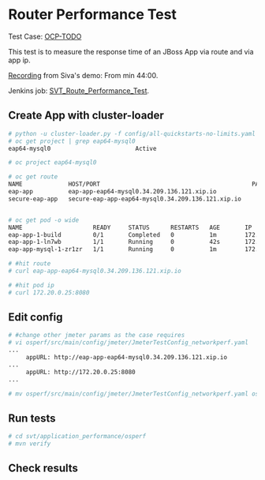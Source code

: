 # Router Performance Test

Test Case: [OCP-TODO]()

This test is to measure the response time of an JBoss App via route and via app ip.

[Recording](https://bluejeans.com/playback/s/vrrSfiWkKSOdWRDLnMssReXV8Ad7NDZoG3NBHoX4wTja3iLuJGXQppfhmIlY5f6g#) from Siva's demo: From min 44:00.

Jenkins job: [SVT_Route_Performance_Test](https://openshift-qe-jenkins.rhev-ci-vms.eng.rdu2.redhat.com/job/SVT_Route_Performance_Test/).

## Create App with cluster-loader

```sh
# python -u cluster-loader.py -f config/all-quickstarts-no-limits.yaml -v
# oc get project | grep eap64-mysql0
eap64-mysql0                        Active

# oc project eap64-mysql0

# oc get route 
NAME             HOST/PORT                                           PATH      SERVICES         PORT      TERMINATION   WILDCARD
eap-app          eap-app-eap64-mysql0.34.209.136.121.xip.io                    eap-app          <all>                   None
secure-eap-app   secure-eap-app-eap64-mysql0.34.209.136.121.xip.io             secure-eap-app   <all>     passthrough   None


# oc get pod -o wide
NAME                    READY     STATUS      RESTARTS   AGE       IP            NODE
eap-app-1-build         0/1       Completed   0          1m        172.22.0.18   ip-172-31-21-95.us-west-2.compute.internal
eap-app-1-ln7wb         1/1       Running     0          42s       172.20.0.25   ip-172-31-29-79.us-west-2.compute.internal
eap-app-mysql-1-zr1zr   1/1       Running     0          1m        172.20.0.23   ip-172-31-29-79.us-west-2.compute.internal

# #hit route
# curl eap-app-eap64-mysql0.34.209.136.121.xip.io

# #hit pod ip
# curl 172.20.0.25:8080

```

## Edit config

```sh
# #change other jmeter params as the case requires
# vi osperf/src/main/config/jmeter/JmeterTestConfig_networkperf.yaml
...
     appURL: http://eap-app-eap64-mysql0.34.209.136.121.xip.io
...
     appURL: http://172.20.0.25:8080
...

# mv osperf/src/main/config/jmeter/JmeterTestConfig_networkperf.yaml osperf/src/main/config/jmeter/JmeterTestConfig.yaml
```

## Run tests

```sh
# cd svt/application_performance/osperf
# mvn verify

```

## Check results
